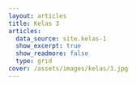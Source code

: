 ```yaml
---
layout: articles
title: Kelas 3
articles:
  data_source: site.kelas-1
  show_excerpt: true
  show_readmore: false
  type: grid
cover: /assets/images/kelas/3.jpg
---
```

